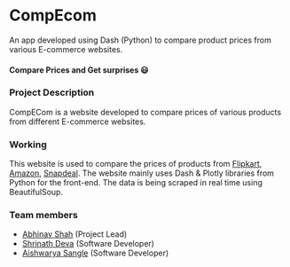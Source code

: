 # CompEcom
An app developed using Dash (Python) to compare product prices from various E-commerce websites.  


#### Compare Prices and Get surprises :smiley:

### Project Description 
CompECom is a website developed to compare prices of various products from different E-commerce websites.

### Working
This website is used to compare the prices of products from [Flipkart](https://www.flipkart.com/), [Amazon](https://www.amazon.in/), [Snapdeal](https://www.snapdeal.com/).
The website mainly uses Dash & Plotly libraries from Python for the front-end. The data is being scraped in real time using BeautifulSoup. 


### Team members
* [Abhinav Shah](https://github.com/Abhinav17-hub) (Project Lead)
* [Shrinath Deva](https://github.com/shrii06) (Software Developer)
* [Aishwarya Sangle](https://github.com/AishwaryaS05) (Software Developer)
